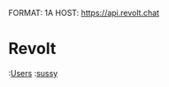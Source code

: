 FORMAT: 1A
HOST: https://api.revolt.chat

# Revolt

:[Users](resources/users.md)
:[sussy](resources/autumn.md)
